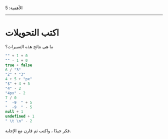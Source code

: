 الأهمية: 5

---

# اكتب التحويلات

ما هي نتائج هذه التعبيرات؟

```js no-beautify
"" + 1 + 0
"" - 1 + 0
true + false
6 / "3"
"2" * "3"
4 + 5 + "px"
"$" + 4 + 5
"4" - 2
"4px" - 2
7 / 0
"  -9  " + 5
"  -9  " - 5
null + 1
undefined + 1
" \t \n" - 2
```

فكر جيدًا ، واكتب ثم قارن مع الإجابة.